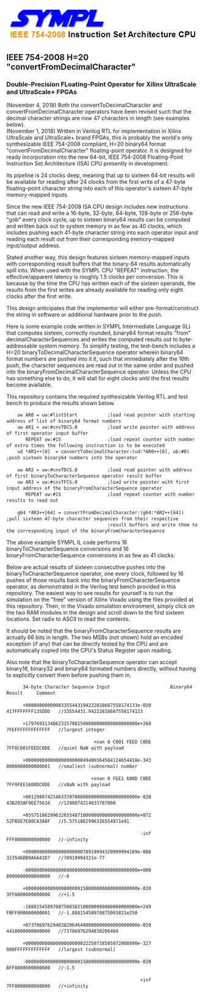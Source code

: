 ![](https://github.com/jerry-D/IEEE-754-2008_ISA_CPU/blob/master/images/SYMPL_CPU_LOGO.png)

## IEEE 754-2008  H=20 "convertFromDecimalCharacter"  
### Double-Precision FLoating-Point Operator for Xilinx UltraScale and UltraScale+ FPGAs

(November 4, 2018) Both the convertToDecimalCharacter and convertFromDecimalCharacter operators have been revised such that the decimal character strings are now 47 characters in length (see examples below).  
(November 1, 2018) Written in Verilog RTL for implementation in Xilinx UltraScale and UltraScale+ brand FPGAs, this is probably the world's only synthesizable IEEE 754-2008 compliant, H=20 binary64 format "convertFromDecimalCharacter" floating-point operator.  It is designed for ready incorporation into the new 64-bit, IEEE 754-2008 Floating-Point Instruction Set Architecture (ISA) CPU presently in development.

Its pipeline is 24 clocks deep, meaning that up to sixteen 64-bit results will be available for reading after 24 clocks from the first write of a 47-byte floating-point character string into each of this operator's sixteen 47-byte memory-mapped inputs.  

Since the new IEEE 754-2008 ISA CPU design includes new instructions that can read and write a 16-byte, 32-byte, 64-byte, 128-byte or 256-byte "gob" every clock cycle, up to sixteen binary64 results can be computed and written back out to system memory in as few as 40 clocks, which includes pushing each 41-byte character string into each operator input and reading each result out from their corresponding memory-mapped input/output address.

Stated another way, this design features sixteen memory-mapped inputs with corresponding result buffers that the binary-64 results automatically spill into.  When used with the SYMPL CPU "REPEAT" instruction, the effective/apparent latency is roughly 1.5 clocks per conversion.  This is because by the time the CPU has written each of the sixteen operands, the results from the first writes are already available for reading only eight clocks after the first write.

This design anticipates that the implementor will either pre-format/construct the string in software or additional hardware prior to the push.  

Here is some example code written in SYMPL Intermediate Language (IL) that computes sixteen, correctly rounded, binary64 format results "from" decimalCharacterSequences and writes the computed results out to byte-addressable system memory.  To simplify testing, the test-bench includes a H=20 binaryToDecimalCharacterSequence operator wherein binary64 format numbers are pushed into it it, such that immediately after the 16th push, the character sequences are read out in the same order and pushed into the binaryFromDecimalCharacterSequence operator.  Unless the CPU has something else to do, it will stall for eight clocks until the first results become available.

This repository contains the required synthesizable Verilog RTL and test bench to produce the results shown below.
```
    uw AR0 = uw:#listStart           ;load read pointer with starting address of list of binary64 format numbers
    uw AR1 = uw:#cnvTDCS.0           ;load write pointer with address of first operator input buffer
       REPEAT uw:#15                 ;load repeat counter with number of extra times the following instruction is to be executed              
    ud *AR1++[8]  = convertToDecimalCharacter:(ud:*AR0++[8], ub:#0)      ;push sixteen binary64 numbers into the operator

    uw AR2 = uw:#cnvTDCS.0           ;load read pointer with address of first binaryToCharacterSequence operator result buffer
    uw AR3 = uw:#cnvTFCS.0           ;load write pointer with first input address of the binaryFromCharacterSequence operator
       REPEAT uw:#15                 ;load repeat counter with number results to read out   
       
    g64 *AR3++[64] = convertFromDecimalCharacter:(g64:*AR2++[64])   ;pull sixteen 47-byte character sequences from their respective   
                                     ;result buffers and write them to the corresponding input of the binaryFromCharacterSequence
```
The above example SYMPL IL code performs 16 binaryToCharacterSequence conversions and 16 binaryFromCharacterSequence conversions in as few as 41 clocks.

Below are actual results of sixteen consecutive pushes into the binaryToCharacterSequence operator, one every clock, followed by 16 pushes of those results back into the binaryFromCharacterSequence operator, as demonstrated in the Verilog test bench provided in this repository.  The easiest way to see results for yourself is to run the simulation on the "free" version of Xilinx Vivado using the files provided at this repository.  Then, in the Vivado simulation environment, simply click on the two RAM modules in the design and scroll down to the first sixteen locations.  Set radix to ASCII to read the contents.

It should be noted that the binaryFromCharacterSequence results are actually 66 bits in length.  The two MSBs (not shown) hold an encoded exception (if any) that can be directly tested by the CPU and are automatically copied into the CPU's Status Register upon reading.

Also note that the binaryToCharacterSequence operator can accept binary16, binary32 and binary64 formated numbers directly, without having to explicitly convert them before pushing them in.
```
      34-byte Character Sequence Input                      Binary64 Result     Comment

      +00000000000003355443194222818687558174133e-020       417FFFFFFF135DDD   //33554431.94222818687558174133
      
      +17976931348623157081500000000000000000000e+268       7FEFFFFFFFFFFFFF   //largest integer

                                +nan 0 C001 FEED C0DE       7FF8C001FEEDC0DE   //quiet NaN with payload
                   
      +00000000000000000000049406564584124654418e-343       0000000000000001   //smallest (subnormal) number 
        
                               +snan 0 FEE1 600D C0DE       7FF0FEE1600DC0DE   //sNaN with payload
                  
      +00129807421463370700800000000000000000000e-020       43B203AF9EE75616   //1298074214633707008

      +05575186299632655487100000000000000000000e+072       52FB5E7E08CA3A8F   //5.5751862996326554871e91

                                                 -inf       FFF0000000000000   //-infinity
                                    
      +00000000000000000000078919994320999994169e-086       323546DB9A6A41D7   //78919994321e-77

      -00000000000000000000000000000000000000000e+000       8000000000000000   //-0

      +00000000000000000000150000000000000000000e-020       3FF8000000000000   //+1.5

      -18881545897087500382100000000000000000000e+249       FBFF000000000001   //-1.88815458970875003821e250

      +07378697629483820646400000000000000000000e-020       4410000000000000   //73786976294838206464

      +00000000000000000000022250738585072008890e-327       000FFFFFFFFFFFFF   //largest (subnormal)

      -00000000000000000000150000000000000000000e-020       BFF8000000000000   //-1.5

                                                 +inf       7FF0000000000000   //+infinity
                                    

```

